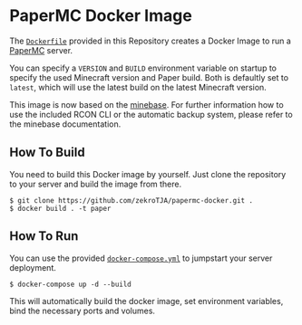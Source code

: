 # PaperMC Docker Image

The [`Dockerfile`](Dockerfile) provided in this Repository creates a Docker Image to run a [PaperMC](https://papermc.io) server.

You can specify a `VERSION` and `BUILD` environment variable on startup to specify the used Minecraft version and Paper build. Both is defaultly set to `latest`, which will use the latest build on the latest Minecraft version.

This image is now based on the [minebase](https://github.com/zekroTJA/minebase). For further information how to use the included RCON CLI or the automatic backup system, please refer to the minebase documentation.

## How To Build

You need to build this Docker image by yourself. Just clone the repository to your server and build the image from there.

```
$ git clone https://github.com/zekroTJA/papermc-docker.git .
$ docker build . -t paper
```

## How To Run

You can use the provided [`docker-compose.yml`](docker-compose.yml) to jumpstart your server deployment.

```
$ docker-compose up -d --build
```

This will automatically build the docker image, set environment variables, bind the necessary ports and volumes.